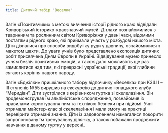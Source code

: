```yaml
---
title: Дитячий табір "Веселка"
---
```


Загін «Позитивчики» з метою вивчення історії рідного краю відвідали Криворізький історико-краєзнавчий музей. Дітлахи познайомилися з тваринним та рослинним світом Криворіжжя у давні часи, відомими постатями рідного краю, які приймали участь у розбудові нашого міста. Діти дізналися про способи видобутку руди у давнину, ознайомилися з макетом шахти. До уваги учнів було представлено експозиція дитячих робіт присвячена Дням Європи в Україні. Відвідування музею принесло учням безліч позитивних емоцій, а також дало можливість ще раз замислитися над тим, які прекрасні українські традиції, якої глибини сягають коріння нашого народу.

<slideshow id="_/72157666890473104" />

Загін «Бджілки» пришкільного табору відпочинку «Веселка» при КЗШ І – ІІІ ступенів №55 вирушив на екскурсію до дитячо-юнацького клубу “Меридіан”. Діти зустрілися з керівником гуртка зі скелелазіння. Він продемонстрував їм альпіністське спорядження, познайомив із правилами користування ним та технікою безпеки при підйомі. Учні отримали майстер-клас зі скелелазіння і мали змогу на практиці перевірити отримані знання. Діти із задоволенням намагалися покорити запропоновану їм тренувальну ділянку, а також побажали продовжити навчання в даному гуртку у вересні.

<slideshow id="_/72157669190530362" />
